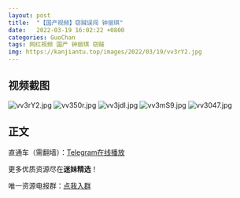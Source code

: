 ```yaml
---
layout: post
title:  "【国产视频】窃贼误闯 钟丽琪"
date:   2022-03-19 16:02:22 +0800
categories: GuoChan
tags: 网红视频 国产 钟丽琪 窃贼
img: https://kanjiantu.top/images/2022/03/19/vv3rY2.jpg
---
```



## 视频截图

![vv3rY2.jpg](https://kanjiantu.top/images/2022/03/19/vv3rY2.jpg)
![vv350r.jpg](https://kanjiantu.top/images/2022/03/19/vv350r.jpg)
![vv3jdI.jpg](https://kanjiantu.top/images/2022/03/19/vv3jdI.jpg)
![vv3mS9.jpg](https://kanjiantu.top/images/2022/03/19/vv3mS9.jpg)
![vv3047.jpg](https://kanjiantu.top/images/2022/03/19/vv3047.jpg)

## 正文

直通车（需翻墙）：[Telegram在线播放](https://t.me/mimeijingxuan/155)

更多优质资源尽在**迷妹精选**！

唯一资源电报群：[点我入群](https://t.me/mimeijingxuan)


